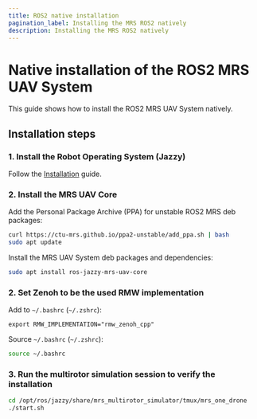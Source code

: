```yaml
---
title: ROS2 native installation
pagination_label: Installing the MRS ROS2 natively
description: Installing the MRS ROS2 natively
---
```


# Native installation of the ROS2 MRS UAV System

This guide shows how to install the ROS2 MRS UAV System natively.

## Installation steps

### 1. Install the Robot Operating System (Jazzy)

Follow the [Installation](../10-prerequisites/25-ros2/10-installation.md) guide. 

### 2. Install the MRS UAV Core

Add the Personal Package Archive (PPA) for unstable ROS2 MRS deb packages:
```bash
curl https://ctu-mrs.github.io/ppa2-unstable/add_ppa.sh | bash
sudo apt update
```

Install the MRS UAV System deb packages and dependencies:
```bash
sudo apt install ros-jazzy-mrs-uav-core
```

### 2. Set Zenoh to be the used RMW implementation

Add to `~/.bashrc` (`~/.zshrc`):
```
export RMW_IMPLEMENTATION="rmw_zenoh_cpp"
```

Source `~/.bashrc` (`~/.zshrc`):
```bash
source ~/.bashrc
```

### 3. Run the multirotor simulation session to verify the installation
```bash
cd /opt/ros/jazzy/share/mrs_multirotor_simulator/tmux/mrs_one_drone
./start.sh
```

